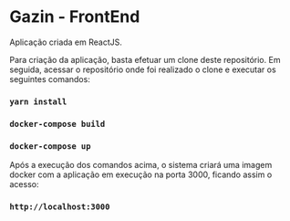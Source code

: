# Gazin - FrontEnd

Aplicação criada em ReactJS.

Para criação da aplicação, basta efetuar um clone deste repositório. Em seguida, acessar o repositório onde foi realizado o clone e executar os seguintes comandos:

### `yarn install`
### `docker-compose build`
### `docker-compose up`

Após a execução dos comandos acima, o sistema criará uma imagem docker com a aplicação em execução na porta 3000, ficando assim o acesso:

### `http://localhost:3000`
